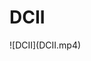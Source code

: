 
<head>
    <link rel="stylesheet" type="text/css" href="style.css">
</head> 
<h1>DCII</h1>
![DCII](DCII.mp4)
